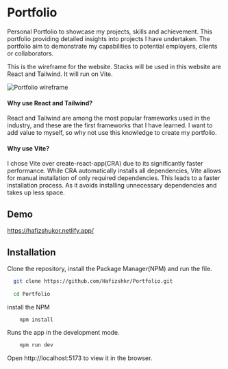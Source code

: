 
# Portfolio

Personal Portfolio to showcase my projects, skills and achievement. This portfolio providing detailed insights into projects I have undertaken. The portfolio aim to demonstrate my capabilities to potential employers, clients or collaborators. 

This is the wireframe for the website.  Stacks will be used in this website are React and Tailwind. It will run on Vite.


![Portfolio wireframe](https://github.com/Hafizshkr/Portfolio/assets/103745630/2fcbc71b-ed7b-4cc1-8d96-e9b7ee385bdf)


#### Why use React and Tailwind?

 React and Tailwind are among the most popular frameworks used in the industry, and these are the first frameworks that I have learned. I want to add value to myself, so why not use this knowledge to create my portfolio.

#### Why use Vite?

I chose Vite over create-react-app(CRA) due to its significantly faster performance. While CRA automatically installs all dependencies, Vite allows for manual installation of only required dependencies. This leads to a faster installation process. As it avoids installing unnecessary dependencies and takes up less space.

## Demo

https://hafizshukor.netlify.app/


## Installation

 Clone the repository, install the Package Manager(NPM) and run the file.

```bash
  git clone https://github.com/Hafizshkr/Portfolio.git
  
  cd Portfolio

```
  install the NPM 

```bash
    npm install
```
Runs the app in the development mode.

```bash
    npm run dev
```

Open http://localhost:5173 to view it in the browser.

